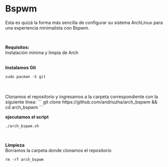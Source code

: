 # Bspwm
Esta es quizá la forma más sencilla de configurar su sistema ArchLinux para una experiencia minimalista con Bspwm.

<br>

<b> Requisitos: </b>
</br>
Instalación mínima y limpia de Arch </br>
<br>

<b> Instalamos Git</b>
</br>
```
sudo pacman -S git
```
<br>

</br>
Clonamos el repositorio y ingresamos a la carpeta correspondiente con la siguiente línea:
```
git clone https://github.com/andriuzha/arch_bspwm && cd arch_bspwm
```
<br>

<b> ejecutamos el script </b>
</br>
```
./arch_bspwm.sh
```
<br>


<b> Limpieza </b>
</br>
Borramos la carpeta donde clonamos el repositorio </br>
```
rm -rf arch_bspwm
```
